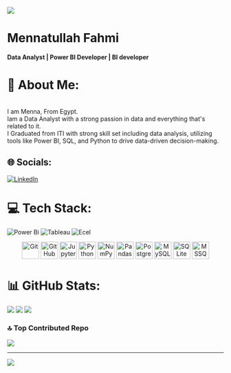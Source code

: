 [![](https://visitcount.itsvg.in/api?id=Mennatullah-Fahmi&icon=0&color=0)](https://visitcount.itsvg.in)
# Mennatullah Fahmi
<strong>Data Analyst | Power BI Developer | BI developer</strong>

# 💫 About Me:
<br> I am Menna, From Egypt.<br> Iam a Data Analyst with a strong passion in data and everything that's related to it. <br>I Graduated from ITI with strong skill set including data analysis, utilizing tools like Power BI, SQL, and Python to drive data-driven decision-making.


## 🌐 Socials:
[![LinkedIn](https://img.shields.io/badge/LinkedIn-%230077B5.svg?logo=linkedin&logoColor=white)](https://linkedin.com/in/mennatullah-fahmi) 

# 💻 Tech Stack:

![Power Bi](https://img.shields.io/badge/power_bi-F2C811?style=for-the-badge&logo=powerbi&logoColor=black) ![Tableau](https://img.shields.io/badge/tableau-F2C811?style=for-the-badge&logo=tabl&logoColor=black)
![Ecel](https://img.shields.io/badge/excel-F2C811?style=for-the-badge&logo=excel&logoColor=black)

<div align="center">
	<img width="40" src="https://user-images.githubusercontent.com/25181517/192108372-f71d70ac-7ae6-4c0d-8395-51d8870c2ef0.png" alt="Git" title="Git"/>
	<img width="40" src="https://user-images.githubusercontent.com/25181517/192108374-8da61ba1-99ec-41d7-80b8-fb2f7c0a4948.png" alt="GitHub" title="GitHub"/>
	<img width="40" src="https://user-images.githubusercontent.com/25181517/183914128-3fc88b4a-4ac1-40e6-9443-9a30182379b7.png" alt="Jupyter Notebook" title="Jupyter Notebook"/>
	<img width="40" src="https://user-images.githubusercontent.com/25181517/183423507-c056a6f9-1ba8-4312-a350-19bcbc5a8697.png" alt="Python" title="Python"/>
	<img width="40" src="https://github.com/marwin1991/profile-technology-icons/assets/76012086/4ec200c2-acdf-4c42-b419-cd49cba3d09f" alt="NumPy" title="NumPy"/>
	<img width="40" src="https://github.com/marwin1991/profile-technology-icons/assets/76012086/24b02d77-2f28-43c7-b5d6-e15e3395851b" alt="Pandas" title="Pandas"/>
	<img width="40" src="https://user-images.githubusercontent.com/25181517/117208740-bfb78400-adf5-11eb-97bb-09072b6bedfc.png" alt="PostgreSQL" title="PostgreSQL"/>
	<img width="40" src="https://user-images.githubusercontent.com/25181517/183896128-ec99105a-ec1a-4d85-b08b-1aa1620b2046.png" alt="MySQL" title="MySQL"/>
	<img width="40" src="https://github.com/marwin1991/profile-technology-icons/assets/136815194/82df4543-236b-4e45-9604-5434e3faab17" alt="SQLite" title="SQLite"/>
	<img width="40" src="https://github.com/marwin1991/profile-technology-icons/assets/19180175/3b371807-db7c-45b4-8720-c0cfc901680a" alt="MSSQL" title="MSSQL"/>
</div>

# 📊 GitHub Stats:
![](https://github-readme-stats.vercel.app/api?username=Mennatullah-Fahmi&theme=ayu-mirage&hide_border=false&include_all_commits=true&count_private=true)
![](https://github-readme-streak-stats.herokuapp.com/?user=Mennatullah-Fahmi&theme=ayu-mirage&hide_border=false)
![](https://github-readme-stats.vercel.app/api/top-langs/?username=Mennatullah-Fahmi&theme=ayu-mirage&hide_border=false&include_all_commits=true&count_private=true&layout=compact)

### 🔝 Top Contributed Repo
![](https://github-contributor-stats.vercel.app/api?username=Mennatullah-Fahmi&limit=5&theme=ayu-mirage&combine_all_yearly_contributions=true)



-------
![](https://quotes-github-readme.vercel.app/api?type=horizontal&theme=radical)

<!-- Proudly created with GPRM ( https://gprm.itsvg.in ) -->
